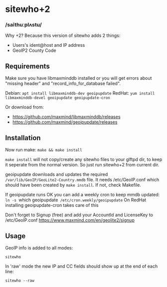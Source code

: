 # sitewho+2
### /saīthuːplʌstu/

Why +2? Because this version of sitewho adds 2 things:

- Users's ident@host and IP address
- GeoIP2 County Code

## Requirements

Make sure you have libmaxminddb installed or you will get errors about "missing header" and "record_info_for_database failed".

Debian: `apt install libmaxminddb-dev geoipupdate`
RedHat: `yum install libmaxminddb-devel geoipupdate geoipupdate-cron`

Or download from:
- https://github.com/maxmind/libmaxminddb/releases
- https://github.com/maxmind/geoipupdate/releases

## Installation

Now run make:
`make && make install`

`make install` will not copy/create any sitewho files to your glftpd dir, to keep it seperate from the normal version.
So just run sitewho+2 from current dir.

geoipupdate downloads and updates the required `/var/lib/GeoIP/GeoLite2-Country.mmdb` file.
It needs /etc/GeoIP.conf which should have been created by `make install`. If not, check Makefile.

If geoipupdate runs OK you can add a weekly cron to keep mmdb updated:
`ln -s `which geoipupdate` /etc/cron.weekly/geoipupdate`
On RedHat installing geoipupdate-cron takes care of this

Don't forget to Signup (free) and add your AccountId and LicenseKey to /etc/GeoIP.conf
<https://www.maxmind.com/en/geolite2/signup>

## Usage

GeoIP info is added to all modes: 

`sitewho` 

In 'raw' mode the new IP and CC fields should show up at the end of each line:

`sitewho --raw`

